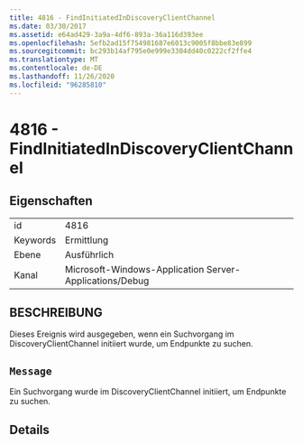 ```yaml
---
title: 4816 - FindInitiatedInDiscoveryClientChannel
ms.date: 03/30/2017
ms.assetid: e64ad429-3a9a-4df6-893a-36a116d393ee
ms.openlocfilehash: 5efb2ad15f754981687e6013c9005f8bbe83e899
ms.sourcegitcommit: bc293b14af795e0e999e3304dd40c0222cf2ffe4
ms.translationtype: MT
ms.contentlocale: de-DE
ms.lasthandoff: 11/26/2020
ms.locfileid: "96285810"
---
```

# <a name="4816---findinitiatedindiscoveryclientchannel"></a>4816 - FindInitiatedInDiscoveryClientChannel

## <a name="properties"></a>Eigenschaften  
  
|||  
|-|-|  
|id|4816|  
|Keywords|Ermittlung|  
|Ebene|Ausführlich|  
|Kanal|Microsoft-Windows-Application Server-Applications/Debug|  
  
## <a name="description"></a>BESCHREIBUNG  

 Dieses Ereignis wird ausgegeben, wenn ein Suchvorgang im DiscoveryClientChannel initiiert wurde, um Endpunkte zu suchen.  
  
## <a name="message"></a>`Message`  

 Ein Suchvorgang wurde im DiscoveryClientChannel initiiert, um Endpunkte zu suchen.  
  
## <a name="details"></a>Details
